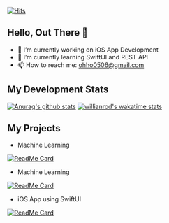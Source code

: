 [![Hits](https://hits.seeyoufarm.com/api/count/incr/badge.svg?url=https%3A%2F%2Fgithub.com%2FDodant&count_bg=%238BBBF1&title_bg=%23555555&icon=github.svg&icon_color=%23FFFFFF&title=today+%2F+total&edge_flat=false)](https://hits.seeyoufarm.com)
## Hello, Out There 👋
- 🔭 I’m currently working on iOS App Development
- 🌱 I’m currently learning SwiftUI and REST API
- 📫 How to reach me: ohho0506@gmail.com

## My Development Stats
[![Anurag's github stats](https://github-readme-stats.vercel.app/api?username=dodant&show_icons=true&hide=issues&count_private=true)](https://github.com/anuraghazra/github-readme-stats)
[![willianrod's wakatime stats](https://github-readme-stats.vercel.app/api/wakatime?username=Dodant)](https://github.com/anuraghazra/github-readme-stats)

## My Projects
- Machine Learning

[![ReadMe Card](https://github-readme-stats.vercel.app/api/pin/?username=dodant&repo=Snap-Point)](https://github.com/Dodant/Snap-Point)
- Machine Learning

[![ReadMe Card](https://github-readme-stats.vercel.app/api/pin/?username=dodant&repo=ANPR-with-Yolov4)](https://github.com/Dodant/ANPR-with-Yolov4)
- iOS App using SwiftUI

[![ReadMe Card](https://github-readme-stats.vercel.app/api/pin/?username=dodant&repo=Project-Mane)](https://github.com/Dodant/Project-Mane)

<!--
**Dodant/dodant** is a ✨ _special_ ✨ repository because its `README.md` (this file) appears on your GitHub profile.

Here are some ideas to get you started:

- 🔭 I’m currently working on ...
- 🌱 I’m currently learning ...
- 👯 I’m looking to collaborate on ...
- 🤔 I’m looking for help with ...
- 💬 Ask me about ...
- 📫 How to reach me: ...
- 😄 Pronouns: ...
- ⚡ Fun fact: ...
-->
